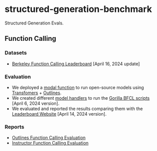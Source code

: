 # structured-generation-benchmark

Structured Generation Evals.

## Function Calling

### Datasets

- [Berkeley Function Calling Leaderboard](https://huggingface.co/datasets/gorilla-llm/Berkeley-Function-Calling-Leaderboard/tree/64d44ccd13f3351d17c33951af5ef1bd6e10153c) [April 16, 2024 update]

### Evaluation

- We deployed a [modal function](modal/transformers_outlines.py) to run open-source models using [Transfomers](https://github.com/huggingface/transformers) + [Outlines](https://github.com/outlines-dev/outlines).
- We created different [model handlers](evals/bfcl/scripts) to run the [Gorilla BFCL scripts](https://github.com/ShishirPatil/gorilla/tree/c6221060a9d50d0c7e7705f1ac95b9e5c4a95252) [April 6, 2024 version].
- We evaluated and reported the results comparing them with the [Leaderboard Website](https://github.com/ShishirPatil/gorilla/tree/bdd9d0ac13b6d61ebe1cbfed3903cd16939f1d5f) [April 14, 2024 version].

### Reports

- [Outlines Function Calling Evaluation](reports/bfcl_outlines.md)
- [Instructor Function Calling Evaluation](reports/instructor_outlines.md)